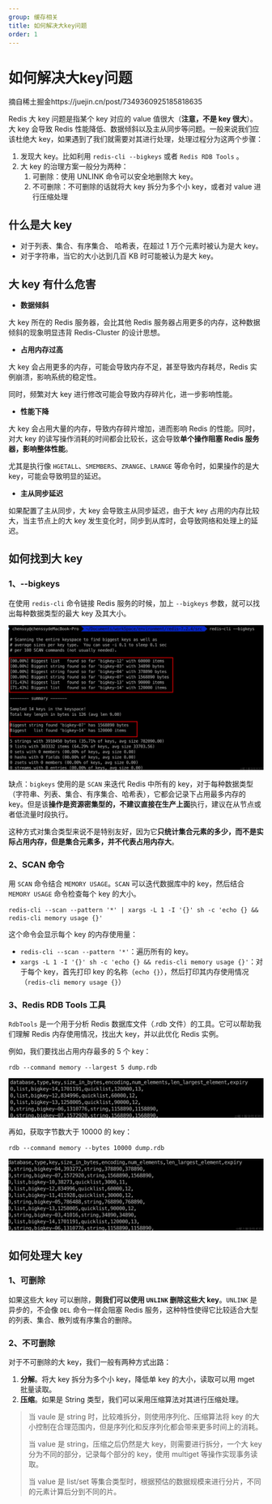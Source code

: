 ```yaml
---
group: 缓存相关
title: 如何解决大key问题
order: 1
---
```


# 如何解决大key问题

摘自稀土掘金https://juejin.cn/post/7349360925185818635

Redis 大 key 问题是指某个 key 对应的 value 值很大（**注意，不是 key 很大**）。大 key 会导致 Redis 性能降低、数据倾斜以及主从同步等问题。一般来说我们应该杜绝大 key，如果遇到了我们就需要对其进行处理，处理过程分为这两个步骤：

1. 发现大 key。比如利用 `redis-cli --bigkeys` 或者 `Redis RDB Tools` 。
2. 大 key 的治理方案一般分为两种：
   1. 可删除：使用 UNLINK 命令可以安全地删除大 key。
   2. 不可删除：不可删除的话就将大 key 拆分为多个小 key，或者对 value 进行压缩处理



## 什么是大 key

- 对于列表、集合、有序集合、 哈希表，在超过 1 万个元素时被认为是大 key。
- 对于字符串，当它的大小达到几百 KB 时可能被认为是大 key。



## 大 key 有什么危害

- **数据倾斜**

大 key 所在的 Redis 服务器，会比其他 Redis 服务器占用更多的内存，这种数据倾斜的现象明显违背 Redis-Cluster 的设计思想。

- **占用内存过高**

大 key 会占用更多的内存，可能会导致内存不足，甚至导致内存耗尽，Redis 实例崩溃，影响系统的稳定性。

同时，频繁对大 key 进行修改可能会导致内存碎片化，进一步影响性能。

- **性能下降**

大 key 会占用大量的内存，导致内存碎片增加，进而影响 Redis 的性能。同时，对大 key 的读写操作消耗的时间都会比较长，这会导致**单个操作阻塞 Redis 服务器，影响整体性能**。

尤其是执行像 `HGETALL`、`SMEMBERS`、`ZRANGE`、`LRANGE` 等命令时，如果操作的是大 key，可能会导致明显的延迟。

- **主从同步延迟**

如果配置了主从同步，大 key 会导致主从同步延迟，由于大 key 占用的内存比较大，当主节点上的大 key 发生变化时，同步到从库时，会导致网络和处理上的延迟。



## 如何找到大 key

### **1、--bigkeys**

在使用 `redis-cli` 命令链接 Redis 服务的时候，加上 `--bigkeys` 参数，就可以找出每种数据类型的最大 key 及其大小。

<img src="../../public/images/image-20240404180007782.png" alt="image-20240404180007782" style="zoom:50%;" />

缺点：`bigkeys` 使用的是 `SCAN` 来迭代 Redis 中所有的 key，对于每种数据类型（字符串、列表、集合、有序集合、哈希表），它都会记录下占用最多内存的 key。但是该**操作是资源密集型的，不建议直接在生产上面**执行，建议在从节点或者低流量时段执行。

这种方式对集合类型来说不是特别友好，因为它**只统计集合元素的多少，而不是实际占用内存，但是集合元素多，并不代表占用内存大**。



### **2、SCAN 命令**

用 `SCAN` 命令结合 `MEMORY USAGE`。`SCAN` 可以迭代数据库中的 key，然后结合 `MEMORY USAGE` 命令检查每个 key 的大小。

```shell
redis-cli --scan --pattern '*' | xargs -L 1 -I '{}' sh -c 'echo {} && redis-cli memory usage {}'
```

这个命令会显示每个 key 的内存使用量：

- `redis-cli --scan --pattern '*'`：遍历所有的 key。
- `xargs -L 1 -I '{}' sh -c 'echo {} && redis-cli memory usage {}'`：对于每个 key，首先打印 key 的名称（`echo {}`），然后打印其内存使用情况（`redis-cli memory usage {}`）



### **3、Redis RDB Tools 工具**

`RdbTools` 是一个用于分析 Redis 数据库文件（.rdb 文件）的工具。它可以帮助我们理解 Redis 内存使用情况，找出大 key，并以此优化 Redis 实例。

例如，我们要找出占用内存最多的 5 个 key：

```shell
rdb --command memory --largest 5 dump.rdb
```

<img src="../../public/images/image-20240404180406144.png" alt="image-20240404180406144" style="zoom:50%;" />

再如，获取字节数大于 10000 的 key：

```shell
rdb --command memory --bytes 10000 dump.rdb
```

<img src="../../public/images/image-20240404180445998.png" alt="image-20240404180445998" style="zoom:50%;" />



## 如何处理大 key

### **1、可删除**

如果这些大 key 可以删除，**则我们可以使用 `UNLINK` 删除这些大 key**。`UNLINK` 是异步的，不会像 `DEL` 命令一样会阻塞 Redis 服务，这种特性使得它比较适合大型的列表、集合、散列或有序集合的删除。

### **2、不可删除**

对于不可删除的大 key，我们一般有两种方式出路：

1. **分解**。将大 key 拆分为多个小 key，降低单 key 的大小，读取可以用 mget 批量读取。
2. **压缩**。如果是 String 类型，我们可以采用压缩算法对其进行压缩处理。

> 当 vaule 是 string 时，比较难拆分，则使用序列化、压缩算法将 key 的大小控制在合理范围内，但是序列化和反序列化都会带来更多时间上的消耗。
>
> 当 value 是 string，压缩之后仍然是大 key，则需要进行拆分，一个大 key 分为不同的部分，记录每个部分的 key，使用 multiget 等操作实现事务读取。
>
> 当 value 是 list/set 等集合类型时，根据预估的数据规模来进行分片，不同的元素计算后分到不同的片。